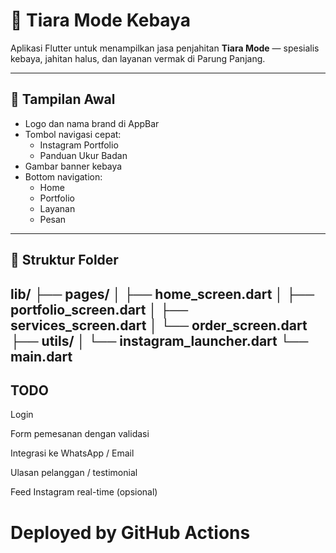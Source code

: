 # 👗 Tiara Mode Kebaya

Aplikasi Flutter untuk menampilkan jasa penjahitan **Tiara Mode** — spesialis kebaya, jahitan halus, dan layanan vermak di Parung Panjang.

---

## 📱 Tampilan Awal

- Logo dan nama brand di AppBar
- Tombol navigasi cepat:
  - Instagram Portfolio
  - Panduan Ukur Badan
- Gambar banner kebaya
- Bottom navigation:
  - Home
  - Portfolio
  - Layanan
  - Pesan

---

## 📁 Struktur Folder

lib/
├── pages/
│   ├── home_screen.dart
│   ├── portfolio_screen.dart
│   ├── services_screen.dart
│   └── order_screen.dart
├── utils/
│   └── instagram_launcher.dart
└── main.dart
---

## TODO
Login

Form pemesanan dengan validasi

Integrasi ke WhatsApp / Email

Ulasan pelanggan / testimonial

Feed Instagram real-time (opsional)

# Deployed by GitHub Actions
